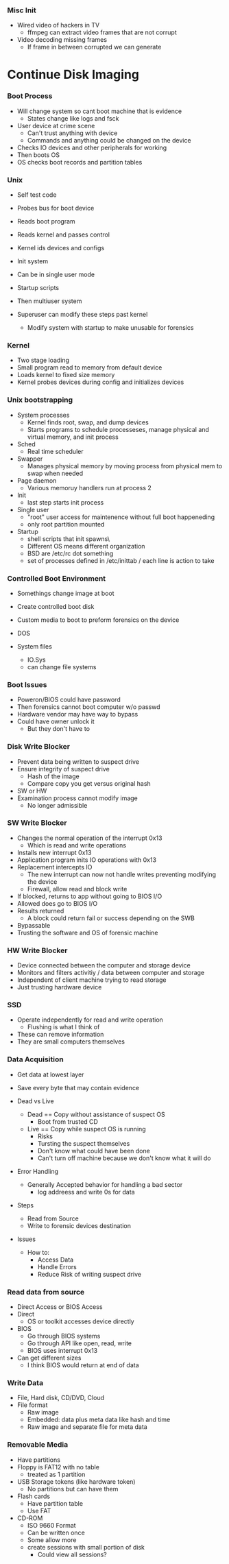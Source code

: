 

### Misc Init
- Wired video of hackers in TV
    - ffmpeg can extract video frames that are not corrupt
- Video decoding missing frames
    - If frame in between corrupted we can generate


# Continue Disk Imaging

### Boot Process
- Will change system so cant boot machine that is evidence
    - States change like logs and fsck
- User device at crime scene
    - Can't trust anything with device
    - Commands and anything could be changed on the device
- Checks IO devices and other peripherals for working
- Then boots OS
- OS checks boot records and partition tables

### Unix
- Self test code
- Probes bus for boot device
- Reads boot program
- Reads kernel and passes control
- Kernel ids devices and configs
- Init system
- Can be in single user mode
- Startup scripts
- Then multiuser system


- Superuser can modify these steps past kernel
    - Modify system with startup to make unusable for forensics

### Kernel
- Two stage loading
- Small program read to memory from default device
- Loads kernel to fixed size memory
- Kernel probes devices during config and initializes devices

### Unix bootstrapping
- System processes
    - Kernel finds root, swap, and dump devices
    - Starts programs to schedule processeses, manage physical and virtual memory, and init process
- Sched
    -  Real time scheduler
- Swapper
    - Manages physical memory by moving process from physical mem to swap when needed
- Page daemon 
    - Various memoruy handlers run at process 2
- Init
    - last step starts init process
- Single user
    - "root" user access for maintenence without full boot happeneding
    - only root partition mounted
- Startup 
    - shell scripts that init spawns\
    - Different OS means different organization
    - BSD are /etc/rc dot something
    - set of processes defined in /etc/inittab / each line is action to take

### Controlled Boot Environment
- Somethings change image at boot
- Create controlled boot disk
- Custom media to boot to preform forensics on the device


- DOS
- System files
    - IO.Sys
    - can change file systems


### Boot Issues
- Poweron/BIOS could have password
- Then forensics cannot boot computer w/o passwd
- Hardware vendor may have way to bypass
- Could have owner unlock it
    - But they don't have to

### Disk Write Blocker
- Prevent data being written to suspect drive
- Ensure integrity of suspect drive
    - Hash of the image
    - Compare copy you get versus original hash
- SW or HW
- Examination process cannot modify image
    - No longer admissible


### SW Write Blocker
- Changes the normal operation of the interrupt 0x13
    - Which is read and write operations
- Installs new interrupt 0x13
- Application program inits IO operations with 0x13
- Replacement intercepts IO
    - The new interrupt can now not handle writes preventing modifying the device
    - Firewall, allow read and block write
- If blocked, returns to app without going to BIOS I/O
- Allowed does go to BIOS I/O
- Results returned
    - A block could return fail or success depending on the SWB
- Bypassable
- Trusting the software and OS of forensic machine

### HW Write Blocker
- Device connected between the computer and storage device
- Monitors and filters activitiy / data between computer and storage
- Independent of client machine trying to read storage
- Just trusting hardware device


### SSD 
- Operate independently for read and write operation
    - Flushing is what I think of
- These can remove information
- They are small computers themselves 

### Data Acquisition
- Get data at lowest layer
- Save every byte that may contain evidence
- Dead vs Live
    - Dead == Copy without assistance of suspect OS
        - Boot from trusted CD
    - Live == Copy while suspect OS is running
        - Risks
        - Tursting the suspect themselves
        - Don't know what could have been done
        - Can't turn off machine because we don't know what it will do
- Error Handling
    - Generally Accepted behavior for handling a bad sector
        - log addreess and write 0s for data

- Steps 
    - Read from Source
    - Write to forensic devices destination

- Issues
    - How to:
        - Access Data
        - Handle Errors
        - Reduce Risk of writing suspect drive


### Read data from source
- Direct Access or BIOS Access
- Direct
    - OS or toolkit accesses device directly
- BIOS 
    - Go through BIOS systems
    - Go through API like open, read, write
    - BIOS uses interrupt 0x13
- Can get different sizes
    - I think BIOS would return at end of data


### Write Data
- File, Hard disk, CD/DVD, Cloud
- File format 
    - Raw image
    - Embedded: data plus meta data like hash and time
    - Raw image and separate file for meta data

### Removable Media
- Have partitions
- Floppy is FAT12 with no table
    - treated as 1 partition
- USB Storage tokens (like hardware token)
    - No partitions but can have them
- Flash cards
    - Have partition table
    - Use FAT
- CD-ROM
    - ISO 9660 Format
    - Can be written once
    - Some allow more 
    - create sessions with small portion of disk
        - Could view all sessions?

